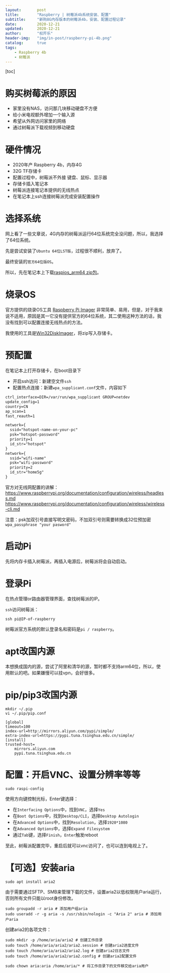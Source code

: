 ```yaml
---
layout:       post
title:        "Raspberry | 树莓派4b系统安装、配置"
subtitle:     "新购8G内存版本的树莓派4b，安装、配置过程记录"
date:         2020-12-21
updated:      2020-12-21
author:       "权芹乐"
header-img:   "img/in-post/raspberry-pi-4b.png"
catalog:      true
tags:
    - Raspberry 4b
    - 树莓派
---
```


[toc]

# 购买树莓派的原因

* 家里没有NAS，访问那几块移动硬盘不方便
* 给小米电视额外增加一个输入源
* 希望从外网访问家里的网络
* 通过树莓派下载视频到移动硬盘

# 硬件情况

* 2020年产 Raspberry 4b，内存4G
* 32G TF存储卡
* 配置过程中，树莓派不外接 键盘、鼠标、显示器
* 存储卡插入笔记本
* 树莓派连接笔记本提供的无线热点
* 在笔记本上ssh连接树莓派完成安装配置操作

# 选择系统

网上看了一些文章说，4G内存的树莓派运行64位系统完全没问题，所以，我选择了64位系统。

先是尝试安装了`Ubuntu 64位LST版`，过程很不顺利，放弃了。

最终安装的`官方64位版OS`。

所以，先在笔记本上下载[raspios_arm64 zip包][1]。

[1]:https://downloads.raspberrypi.org/raspios_arm64/images/

# 烧录OS

官方提供的烧录OS工具 [Raspberry Pi Imager][2] 非常简单、易用，但是，对于我来说不适用，原因是其一它没有提供官方的64位系统，其二使用这种方法的话，我没有找到可以配置连接无线热点的方法。

[2]:https://www.raspberrypi.org/software/

我使用的工具是[Win32DiskImager][3]，将zip写入存储卡。

[3]:https://www.raspberrypi.org/documentation/installation/installing-images/windows.md

# 预配置

在笔记本上打开存储卡，在boot目录下
* 开启ssh访问：新建空文件`ssh`
* 配置热点连接：新建`wpa_supplicant.conf`文件，内容如下
```txt
ctrl_interface=DIR=/var/run/wpa_supplicant GROUP=netdev
update_config=1
country=CN
ap_scan=1
fast_reauth=1

network={
  ssid="hotspot-name-on-your-pc"
  psk="hotspot-password"
  priority=1
  id_str="hotspot"
}
network={
  ssid="wifi-name"
  psk="wifi-password"
  priority=2
  id_str="home5g"
}
```

官方对无线网配置的讲解：
https://www.raspberrypi.org/documentation/configuration/wireless/headless.md
https://www.raspberrypi.org/documentation/configuration/wireless/wireless-cli.md

注意：psk加双引号直接写明文密码，不加双引号则需要转换成32位预加密`wpa_passphrase "your pasword"`

# 启动Pi

先将内存卡插入树莓派，再插入电源后，树莓派将会自动启动。

# 登录Pi

在热点管理or路由器管理界面，查找树莓派的IP。

`ssh`访问树莓派：
```
ssh pi@IP-of-raspberry
```
树莓派官方系统的默认登录名和密码是`pi / raspberry`。

# apt改国内源

本想换成国内的源，尝试了阿里和清华的源，暂时都不支持arm64位，所以，使用默认的吧。如果嫌慢可以挂vpn，会好很多。

# pip/pip3改国内源

```
mkdir ~/.pip
vi ~/.pip/pip.conf

[global]
timeout=100
index-url=http://mirrors.aliyun.com/pypi/simple/
extra-index-url=https://pypi.tuna.tsinghua.edu.cn/simple/
[install]
trusted-host=
    mirrors.aliyun.com
    pypi.tuna.tsinghua.edu.cn
```

# 配置：开启VNC、设置分辨率等等

```
sudo raspi-config
```
使用方向键控制光标，Enter键选择：

* 在`Interfacing Options`中，找到`VNC`，选择`Yes`
* 在`Boot Options`中，找到`Desktop/CLI`，选择`Desktop Autologin`
* 在`Advanced Options`中，找到`Resolution`，选择`1920*1080`
* 在`Advanced Options`中，选择`Expand Filesystem`
* 通过`Tab`键，选择`Finish`，`Enter`触发reboot

至此，树莓派配置完毕，重启后就可以vnc访问了，也可以连到电视上了。

# 【可选】安装aria

```
sudo apt install aria2
```

由于需要通过SFTP、SMB来管理下载的文件，设置aria2以低权限用户aria运行，否则所有文件只能以root身份修改。
```
sudo groupadd -r aria # 添加用户组aria
sudo useradd -r -g aria -s /usr/sbin/nologin -c "Aria 2" aria # 添加用户aria
```

创建aria2的各项文件：
```
sudo mkdir -p /home/aria/aria2 # 创建工作目录
sudo touch /home/aria/aria2/aria2.session # 创建aria2进度文件
sudo touch /home/aria/aria2/aria2.log # 创建aria2日志文件
sudo touch /home/aria/aria2/aria2.config # 创建aria2配置文件

sudo chown aria:aria /home/aria/* # 将工作目录下的文件移交给aria用户
```
